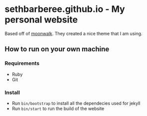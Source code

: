 # sethbarberee.github.io - My personal website

Based off of [moonwalk](https://github.com/abhinavs.github.io/moonwalk). They
created a nice theme that I am using.

## How to run on your own machine

### Requirements
* Ruby 
* Git

### Install
* Run `bin/bootstrap`  to install all the dependecies used for jekyll
* Run `bin/start` to run the build of the website
